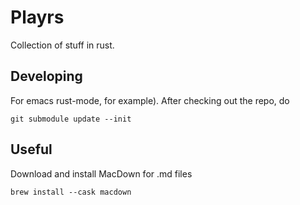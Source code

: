 Playrs
======
Collection of stuff in rust.


Developing
----------
For emacs rust-mode, for example).
After checking out the repo, do

```
git submodule update --init
```


Useful
------
Download and install MacDown for .md files

```
brew install --cask macdown
```
